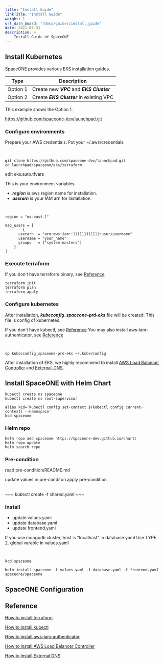 ```yaml
---
title: "Install Guide"
linkTitle: "Install Guide"
weight: 1
url_dash_board: "/docs/guides/install_guide" 
date: 2021-07-31
description: >
    Install Guide of SpaceONE
---
```


## Install Kubernetes

SpaceONE provides various EKS installation guides.

| Type | Description |
|---   | ---   |
| Option 1 | Create new ***VPC*** and ***EKS Cluster*** |
| Option 2 | Create ***EKS Cluster*** in existing VPC |


This example shows the Option 1.

https://github.com/spaceone-dev/launchpad.git

### Configure environments

Prepare your AWS credentials. Put your ~/.aws/credentials

<br>

~~~
git clone https://github.com/spaceone-dev/launchpad.git
cd launchpad/spaceone/eks/terraform
~~~

edit eks.auto.tfvars

This is your environment variables.

* ***region*** is aws region name for installation.
* ***userarn*** is your IAM arn for installation.

<br>

~~~
region = "us-east-1"

map_users = [
		{
      userarn  = "arn:aws:iam::111111111111:user/username"
      username = "your_name"
      groups   = ["system:masters"]
    }
]
~~~

### Execute terraform

If you don't have terraform binary, see [Reference](#reference)
~~~
terraform init
terraform plan
terraform apply
~~~

### Configure kubernetes

After installation, ***kubeconfig_spaceone-prd-eks*** file will be created. This file is config of kubernetes.

If you don't have kubectl, see [Reference](#reference)
You may also install aws-iam-authenticator, see [Reference](#reference)

<br>

~~~
cp kubecconfig_spaceone-prd-eks ~/.kube/config
~~~

After installation of EKS, we highly recommend to install [AWS Load Balancer Controller](#reference) and [External-DNS](#reference).






## Install SpaceONE with Helm Chart

~~~
kubectl create ns spaceone
kubectl create ns root-supervisor

alias kcd='kubectl config set-context $(kubectl config current-context) --namespace'
kcd spaceone
~~~

### Helm repo

~~~
helm repo add spaceone https://spaceone-dev.github.io/charts
helm repo update
helm search repo
~~~

### Pre-condition

read pre-condition/README.md

update values in pre-conditon
apply pre-condition

<br>
~~~
kubectl create -f shared.yaml
~~~

### Install

* update values.yaml
* update database.yaml 
* update frontend.yaml


If you use mongodb cluster,
host is "localhost" in database.yaml
Use TYPE 2. global varable in values.yaml

<br>

~~~
kcd spaceone

helm install spaceone -f values.yaml -f database.yaml -f frontend.yaml spaceone/spaceone
~~~

## SpaceONE Configuration


## Reference

[How to install terraform](https://learn.hashicorp.com/tutorials/terraform/install-cli)

[How to install kubectl](https://kubernetes.io/docs/tasks/tools/)

[How to install aws-iam-authenticator](https://docs.aws.amazon.com/eks/latest/userguide/install-aws-iam-authenticator.html)

[How to install AWS Load Balancer Controller](https://docs.aws.amazon.com/eks/latest/userguide/aws-load-balancer-controller.html)

[How to install External DNS](https://github.com/spaceone-dev/launchpad/tree/master/spaceone/external-dns)

